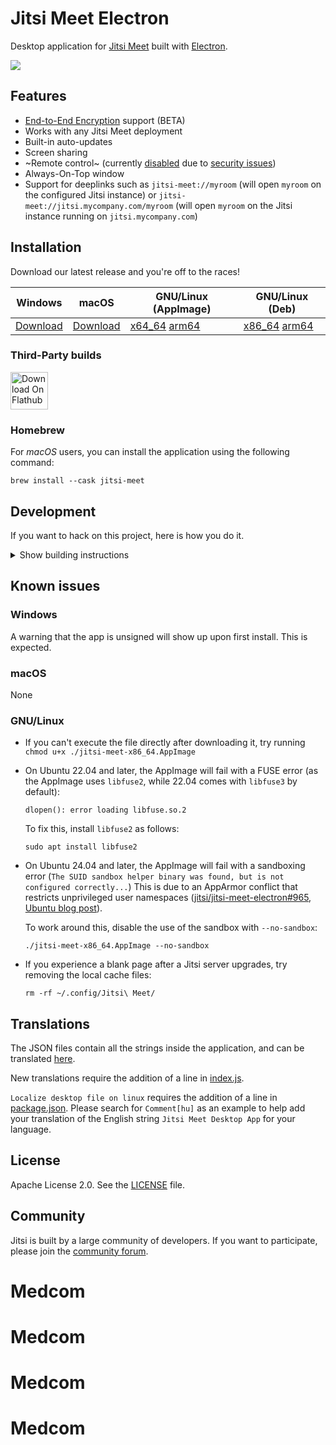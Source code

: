 # Jitsi Meet Electron

Desktop application for [Jitsi Meet] built with [Electron].

![](screenshot.png)

## Features

- [End-to-End Encryption](https://jitsi.org/blog/e2ee/) support (BETA)
- Works with any Jitsi Meet deployment
- Built-in auto-updates
- Screen sharing
- ~Remote control~ (currently [disabled](https://github.com/jitsi/jitsi-meet-electron/issues/483) due to [security issues](https://github.com/jitsi/security-advisories/blob/master/advisories/JSA-2020-0001.md))
- Always-On-Top window
- Support for deeplinks such as `jitsi-meet://myroom` (will open `myroom` on the configured Jitsi instance) or `jitsi-meet://jitsi.mycompany.com/myroom` (will open `myroom` on the Jitsi instance running on `jitsi.mycompany.com`)

## Installation

Download our latest release and you're off to the races!

| Windows | macOS | GNU/Linux (AppImage) | GNU/Linux (Deb) |
| -- | -- | -- | -- |
| [Download](https://github.com/jitsi/jitsi-meet-electron/releases/latest/download/jitsi-meet.exe) | [Download](https://github.com/jitsi/jitsi-meet-electron/releases/latest/download/jitsi-meet.dmg) | [x64_64](https://github.com/jitsi/jitsi-meet-electron/releases/latest/download/jitsi-meet-x86_64.AppImage) [arm64](https://github.com/jitsi/jitsi-meet-electron/releases/latest/download/jitsi-meet-arm64.AppImage) | [x86_64](https://github.com/jitsi/jitsi-meet-electron/releases/latest/download/jitsi-meet-amd64.deb) [arm64](https://github.com/jitsi/jitsi-meet-electron/releases/latest/download/jitsi-meet-arm64.deb) |

### Third-Party builds

[<img src="https://dl.flathub.org/assets/badges/flathub-badge-en.svg"
     alt="Download On Flathub"
     height="60">](https://flathub.org/apps/details/org.jitsi.jitsi-meet)

### Homebrew

For *macOS* users, you can install the application using the following command:

```
brew install --cask jitsi-meet
```

## Development

If you want to hack on this project, here is how you do it.

<details><summary>Show building instructions</summary>

#### Installing dependencies

Install Node.js 20 first (or if you use [nvm](https://github.com/nvm-sh/nvm), switch to Node.js 20 by running `nvm use`).

<details><summary>Extra dependencies for Windows</summary>

```bash
npm install --global --production windows-build-tools
```
</details>

<details><summary>Extra dependencies for GNU/Linux</summary>

X11, PNG, and zlib development packages are necessary. On Debian-like systems, they can be installed as follows:

```bash
sudo apt install libx11-dev zlib1g-dev libpng-dev libxtst-dev
```
</details>

Install all required packages:

```bash
npm install
```

#### Starting in development mode

```bash
npm start
```

The debugger tools are available when running in dev mode, and can be activated with keyboard shortcuts as [defined here](https://github.com/sindresorhus/electron-debug#features).

They can also be displayed automatically with the application `--show-dev-tools` command line flag, or with the `SHOW_DEV_TOOLS` environment variable as shown:

```bash
SHOW_DEV_TOOLS=true npm start
```

#### Building the production distribution

```bash
npm run dist
```

#### Working with `jitsi-meet-electron-sdk`

[`jitsi-meet-electron-sdk`] is a helper package which implements many features
such as remote control and the always-on-top window. If new features are to be
added or tested, running with a local version of these utils is very handy.

By default, the @jitsi/electron-sdk is build from `npm`. The default dependency path in `package.json` is:

```json
"@jitsi/electron-sdk": "^3.0.0"
```

To work with a local copy, you must change the path to:

```json
"@jitsi/electron-sdk": "file:///Users/name/jitsi-meet-electron-sdk-copy",
```

To build the project, you must force it to take the sources, as `npm update` will
not do it.

```bash
npm install @jitsi/electron-sdk --force
```

NOTE: Also check the [`jitsi-meet-electron-sdk` `README`] to see how to configure
your environment.

#### Publishing

1. Create release branch: `git checkout -b release-1-2-3`, replacing `1-2-3` with the desired release version
2. Increment the version: `npm version patch`, replacing `patch` with `minor` or `major` as required
3. Push release branch to github: `git push -u origin release-1-2-3`
4. Create PR: `gh pr create`
5. Once PR is reviewed and ready to merge, create draft Github release: `gh release create v1.2.3 --draft --title 1.2.3`, replacing `v1.2.3` and `1.2.3` with the desired release version
6. Merge PR
7. Github action will build binaries and attach to the draft release
8. Test binaries from draft release
9. If all tests are fine, publish draft release

</details>

## Known issues

### Windows

A warning that the app is unsigned will show up upon first install. This is expected.

### macOS

None

### GNU/Linux

* If you can't execute the file directly after downloading it, try running `chmod u+x ./jitsi-meet-x86_64.AppImage`

* On Ubuntu 22.04 and later, the AppImage will fail with a FUSE error (as the AppImage uses `libfuse2`, while 22.04 comes with `libfuse3` by default):

  ```
  dlopen(): error loading libfuse.so.2
  ```

  To fix this, install `libfuse2` as follows:

  ```
  sudo apt install libfuse2
  ```

* On Ubuntu 24.04 and later, the AppImage will fail with a sandboxing error (`The SUID sandbox helper binary was found, but is not configured correctly...`)
  This is due to an AppArmor conflict that restricts unprivileged user namespaces ([jitsi/jitsi-meet-electron#965](https://github.com/jitsi/jitsi-meet-electron/issues/965),
  [Ubuntu blog post](https://ubuntu.com/blog/ubuntu-23-10-restricted-unprivileged-user-namespaces)).

  To work around this, disable the use of the sandbox with `--no-sandbox`:

  ```
  ./jitsi-meet-x86_64.AppImage --no-sandbox
  ```
  
* If you experience a blank page after a Jitsi server upgrades, try removing the local cache files:

  ```
  rm -rf ~/.config/Jitsi\ Meet/
  ```

## Translations

The JSON files contain all the strings inside the application, and can be translated [here](/app/i18n/lang).

New translations require the addition of a line in [index.js](/app/i18n/index.js).

`Localize desktop file on linux` requires the addition of a line in [package.json](/package.json).
Please search for `Comment[hu]` as an example to help add your translation of the English string `Jitsi Meet Desktop App` for your language.

## License

Apache License 2.0. See the [LICENSE] file.

## Community

Jitsi is built by a large community of developers. If you want to participate,
please join the [community forum].

[Jitsi Meet]: https://github.com/jitsi/jitsi-meet
[Electron]: https://electronjs.org/
[latest release]: https://github.com/jitsi/jitsi-meet-electron/releases/latest
[`jitsi-meet-electron-sdk`]: https://github.com/jitsi/jitsi-meet-electron-sdk
[`jitsi-meet-electron-sdk` `README`]: https://github.com/jitsi/jitsi-meet-electron-sdk/blob/master/README.md
[community forum]: https://community.jitsi.org/
[LICENSE]: LICENSE
# Medcom
# Medcom
# Medcom
# Medcom

